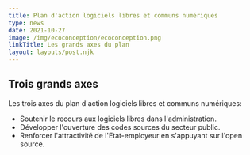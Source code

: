 ```yaml
---
title: Plan d'action logiciels libres et communs numériques
type: news
date: 2021-10-27
image: /img/ecoconception/ecoconception.png
linkTitle: Les grands axes du plan
layout: layouts/post.njk
---
```


## Trois grands axes

Les trois axes du plan d'action logiciels libres et communs numériques:

- Soutenir le recours aux logiciels libres dans l'administration.
- Développer l'ouverture des codes sources du secteur public.
- Renforcer l'attractivité de l'Etat-employeur en s'appuyant sur l'open source.

<!-- <div class="fr-highlight"> -->

<!-- </div> -->
